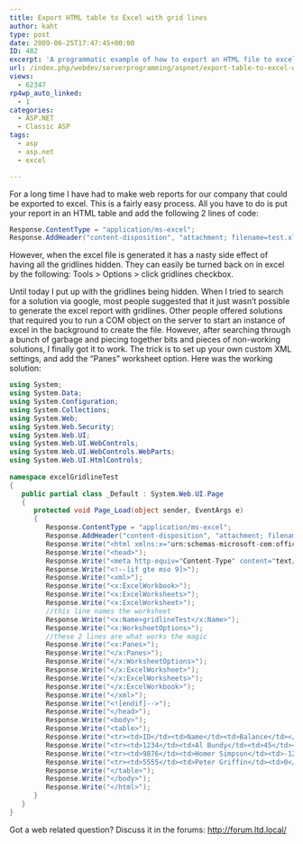 ```yaml
---
title: Export HTML table to Excel with grid lines
author: kaht
type: post
date: 2009-06-25T17:47:45+00:00
ID: 482
excerpt: 'A programmatic example of how to export an HTML file to excel while keeping grid lines visible.  This solution does not require the use of a COM object.'
url: /index.php/webdev/serverprogramming/aspnet/export-table-to-excel-with-grid-lines/
views:
  - 62347
rp4wp_auto_linked:
  - 1
categories:
  - ASP.NET
  - Classic ASP
tags:
  - asp
  - asp.net
  - excel

---
```

For a long time I have had to make web reports for our company that could be exported to excel. This is a fairly easy process. All you have to do is put your report in an HTML table and add the following 2 lines of code:

```csharp
Response.ContentType = "application/ms-excel";
Response.AddHeader("content-disposition", "attachment; filename=test.xls");
```

However, when the excel file is generated it has a nasty side effect of having all the gridlines hidden. They can easily be turned back on in excel by the following: Tools > Options > click gridlines checkbox.

Until today I put up with the gridlines being hidden. When I tried to search for a solution via google, most people suggested that it just wasn&#8217;t possible to generate the excel report with gridlines. Other people offered solutions that required you to run a COM object on the server to start an instance of excel in the background to create the file. However, after searching through a bunch of garbage and piecing together bits and pieces of non-working solutions, I finally got it to work. The trick is to set up your own custom XML settings, and add the &#8220;Panes&#8221; worksheet option. Here was the working solution:

```csharp
using System;
using System.Data;
using System.Configuration;
using System.Collections;
using System.Web;
using System.Web.Security;
using System.Web.UI;
using System.Web.UI.WebControls;
using System.Web.UI.WebControls.WebParts;
using System.Web.UI.HtmlControls;
 
namespace excelGridlineTest
{
   public partial class _Default : System.Web.UI.Page
   {
      protected void Page_Load(object sender, EventArgs e)
      {
         Response.ContentType = "application/ms-excel";
         Response.AddHeader("content-disposition", "attachment; filename=test.xls");
         Response.Write("<html xmlns:x="urn:schemas-microsoft-com:office:excel">");
         Response.Write("<head>");
         Response.Write("<meta http-equiv="Content-Type" content="text/html;charset=windows-1252">");
         Response.Write("<!--[if gte mso 9]>");
         Response.Write("<xml>");
         Response.Write("<x:ExcelWorkbook>");
         Response.Write("<x:ExcelWorksheets>");
         Response.Write("<x:ExcelWorksheet>");
         //this line names the worksheet
         Response.Write("<x:Name>gridlineTest</x:Name>");
         Response.Write("<x:WorksheetOptions>");
         //these 2 lines are what works the magic
         Response.Write("<x:Panes>");
         Response.Write("</x:Panes>");
         Response.Write("</x:WorksheetOptions>");
         Response.Write("</x:ExcelWorksheet>");
         Response.Write("</x:ExcelWorksheets>");
         Response.Write("</x:ExcelWorkbook>");
         Response.Write("</xml>");
         Response.Write("<![endif]-->");
         Response.Write("</head>");
         Response.Write("<body>");
         Response.Write("<table>");
         Response.Write("<tr><td>ID</td><td>Name</td><td>Balance</td></tr>");
         Response.Write("<tr><td>1234</td><td>Al Bundy</td><td>45</td></tr>");
         Response.Write("<tr><td>9876</td><td>Homer Simpson</td><td>-129</td></tr>");
         Response.Write("<tr><td>5555</td><td>Peter Griffin</td><td>0</td></tr>");
         Response.Write("</table>");
         Response.Write("</body>");
         Response.Write("</html>");
      }
   }
}
```

Got a web related question? Discuss it in the forums: http://forum.ltd.local/
